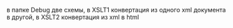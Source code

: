в папке Debug две схемы, в XSLT1 конвертация из одного xml документа в другой, в XSLT2 конвертация из xml в html
